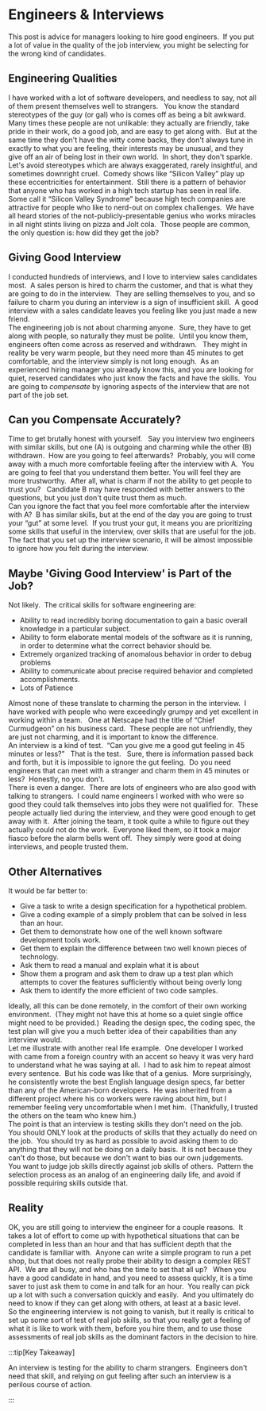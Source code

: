 #  Engineers & Interviews

This post is advice for managers looking to hire good engineers.  If you put a lot of value in the quality of the job interview, you might be selecting for the wrong kind of candidates.

## Engineering Qualities

I have worked with a lot of software developers, and needless to say, not all of them present themselves well to strangers.   You know the standard stereotypes of the guy (or gal) who is comes off as being a bit awkward.  Many times these people are not unlikable: they actually are friendly, take pride in their work, do a good job, and are easy to get along with.  But at the same time they don't have the witty come backs, they don't always tune in exactly to what you are feeling, their interests may be unusual, and they give off an air of being lost in their own world.  In short, they don't sparkle.  
Let's avoid stereotypes which are always exaggerated, rarely insightful, and sometimes downright cruel.  Comedy shows like “Silicon Valley” play up these eccentricities for entertainment.  Still there is a pattern of behavior that anyone who has worked in a high tech startup has seen in real life.  Some call it “Silicon Valley Syndrome” because high tech companies are attractive for people who like to nerd-out on complex challenges.  We have all heard stories of the not-publicly-presentable genius who works miracles in all night stints living on pizza and Jolt cola.  Those people are common, the only question is: how did they get the job?

## Giving Good Interview

I conducted hundreds of interviews, and I love to interview sales candidates most.  A sales person is hired to charm the customer, and that is what they are going to do in the interview.  They are selling themselves to you, and so failure to charm you during an interview is a sign of insufficient skill.  A good interview with a sales candidate leaves you feeling like you just made a new friend.  
The engineering job is not about charming anyone.  Sure, they have to get along with people, so naturally they must be polite.  Until you know them, engineers often come across as reserved and withdrawn.   They might in reality be very warm people, but they need more than 45 minutes to get comfortable, and the interview simply is not long enough.  As an experienced hiring manager you already know this, and you are looking for quiet, reserved candidates who just know the facts and have the skills.  You are going to _compensate_ by ignoring aspects of the interview that are not part of the job set.

## Can you Compensate Accurately?

Time to get brutally honest with yourself.   Say you interview two engineers with similar skills, but one (A) is outgoing and charming while the other (B) withdrawn.  How are you going to feel afterwards?  Probably, you will come away with a much more comfortable feeling after the interview with A.  You are going to feel that you understand them better. You will feel they are more trustworthy.  After all, what is charm if not the ability to get people to trust you?   Candidate B may have responded with better answers to the questions, but you just don't quite trust them as much.  
Can you ignore the fact that you feel more comfortable after the interview with A?  B has similar skills, but at the end of the day you are going to trust your “gut” at some level.  If you trust your gut, it means you are prioritizing some skills that useful in the interview, over skills that are useful for the job.  The fact that you set up the interview scenario, it will be almost impossible to ignore how you felt during the interview.

## Maybe 'Giving Good Interview' is Part of the Job?

Not likely.  The critical skills for software engineering are:

*   Ability to read incredibly boring documentation to gain a basic overall knowledge in a particular subject.
*   Ability to form elaborate mental models of the software as it is running, in order to determine what the correct behavior should be.
*   Extremely organized tracking of anomalous behavior in order to debug problems
*   Ability to communicate about precise required behavior and completed accomplishments.
*   Lots of Patience

Almost none of these translate to charming the person in the interview.  I have worked with people who were exceedingly grumpy and yet excellent in working within a team.   One at Netscape had the title of “Chief Curmudgeon” on his business card.  These people are not unfriendly, they are just not charming, and it is important to know the difference.  
An interview is a kind of test.  “Can you give me a good gut feeling in 45 minutes or less?”   That is the test.   Sure, there is information passed back and forth, but it is impossible to ignore the gut feeling.  Do you need engineers that can meet with a stranger and charm them in 45 minutes or less?  Honestly, no you don't.  
There is even a danger.  There are lots of engineers who are also good with talking to strangers.  I could name engineers I worked with who were so good they could talk themselves into jobs they were not qualified for.  These people actually lied during the interview, and they were good enough to get away with it.  After joining the team, it took quite a while to figure out they actually could not do the work.  Everyone liked them, so it took a major fiasco before the alarm bells went off.  They simply were good at doing interviews, and people trusted them.

## Other Alternatives

It would be far better to:

*   Give a task to write a design specification for a hypothetical problem.
*   Give a coding example of a simply problem that can be solved in less than an hour.
*   Get them to demonstrate how one of the well known software development tools work.
*   Get them to explain the difference between two well known pieces of technology.
*   Ask them to read a manual and explain what it is about
*   Show them a program and ask them to draw up a test plan which attempts to cover the features sufficiently without being overly long
*   Ask them to identify the more efficient of two code samples.

Ideally, all this can be done remotely, in the comfort of their own working environment.  (They might not have this at home so a quiet single office might need to be provided.)  Reading the design spec, the coding spec, the test plan will give you a much better idea of their capabilities than any interview would.  
Let me illustrate with another real life example.  One developer I worked with came from a foreign country with an accent so heavy it was very hard to understand what he was saying at all.  I had to ask him to repeat almost every sentence.  But his code was like that of a genius.  More surprisingly, he consistently wrote the best English language design specs, far better than any of the American-born developers.  He was inherited from a different project where his co workers were raving about him, but I remember feeling very uncomfortable when I met him.  (Thankfully, I trusted the others on the team who knew him.)  
The point is that an interview is testing skills they don't need on the job.  You should ONLY look at the products of skills that they actually do need on the job.  You should try as hard as possible to avoid asking them to do anything that they will not be doing on a daily basis.  It is not because they can't do those, but because we don't want to bias our own judgements.  You want to judge job skills directly against job skills of others.  Pattern the selection process as an analog of an engineering daily life, and avoid if possible requiring skills outside that.

## Reality

OK, you are still going to interview the engineer for a couple reasons.  It takes a lot of effort to come up with hypothetical situations that can be completed in less than an hour and that has sufficient depth that the candidate is familiar with.  Anyone can write a simple program to run a pet shop, but that does not really probe their ability to design a complex REST API.  We are all busy, and who has the time to set that all up?   When you have a good candidate in hand, and you need to assess quickly, it is a time saver to just ask them to come in and talk for an hour.  You really can pick up a lot with such a conversation quickly and easily.  And you ultimately do need to know if they can get along with others, at least at a basic level.  
So the engineering interview is not going to vanish, but it really is critical to set up some sort of test of real job skills, so that you really get a feeling of what it is like to work with them, before you hire them, and to use those assessments of real job skills as the dominant factors in the decision to hire.

:::tip[Key Takeaway]

An interview is testing for the ability to charm strangers.  Engineers don't need that skill, and relying on gut feeling after such an interview is a perilous course of action.

:::